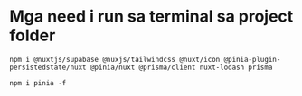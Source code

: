 # Mga need i run sa terminal sa project folder
```npm i @nuxtjs/supabase @nuxjs/tailwindcss @nuxt/icon @pinia-plugin-persistedstate/nuxt @pinia/nuxt @prisma/client nuxt-lodash prisma```

```npm i pinia -f```
